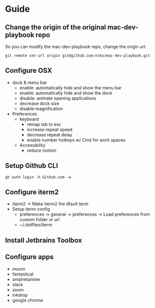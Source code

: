 # Guide

## Change the origin of the original mac-dev-playbook repo
So you can modify the mac-dev-playbook repo, change the origin url:

```
git remote set-url origin git@github.com:ncko/mac-dev-playbook.git
```

## Configure OSX
- dock & menu bar
	- enable: automatically hide and show the menu bar
	- enable: automatically hide and show the dock
	- disable: animate opening applications
	- decrease dock size
	- disable magnification
- Preferences
    - keyboard
        - remap tab to esc
        - increase repeat speed
        - decrease repeat delay
        - enable number hotkeys w/ Cmd for work spaces
    - Accessibility
        - reduce motion



## Setup Github CLI
```
gh auth login -h Github.com -w
```

## Configure iterm2
- Iterm2 -> Make iterm2 the dfault term
- Setup iterm config
	- preferences -> general -> preferences -> Load preferences from custom folder or url
	- ~/.dotfiles/iterm

## Install Jetbrains Toolbox

## Configure apps
- moom
- fantastical
- amphetamine
- slack
- zoom
- inkdrop
- google chrome
